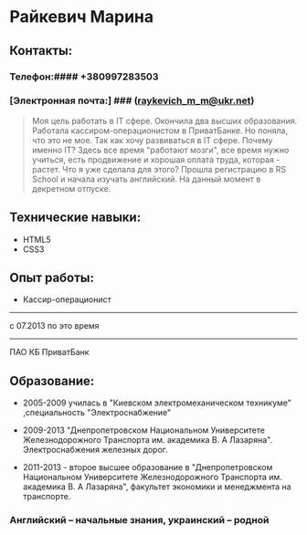 # Райкевич Марина
## Контакты: ## 
### Телефон:#### +380997283503
### [Электронная почта:] ### (raykevich_m_m@ukr.net)
>Моя цель работать в IT сфере. Окончила два высших образования. Работала кассиром-операционистом в ПриватБанке. Но поняла, что это не мое. Так как хочу развиваться в IT сфере. Почему именно IT? Здесь все время "работают мозги", все время нужно учиться, есть продвижение и хорошая оплата труда, которая - растет. Что я уже сделала для этого? Прошла регистрацию в RS School и начала изучать английский. На данный момент в декретном отпуске.
## Технические навыки:
  * HTML5
  * CSS3
## Опыт работы:
* Кассир-операционист
***********
с 07.2013 по это время 
***********
ПАО КБ ПриватБанк
## Образование:
* 2005-2009 училась в "Киевском электромеханическом техникуме" ,специальность "Электроснабжение"

* 2009-2013 "Днепропетровском Национальном Университете Железнодорожного Транспорта им. академика В. А Лазаряна". Электроснабжения железных дорог.

* 2011-2013 - второе высшее образование в "Днепропетровском Национальном Университете Железнодорожного Транспорта им. академика В. А Лазаряна", факультет экономики и менеджмента на транспорте.

### Английский – начальные знания, украинский – родной
